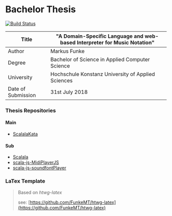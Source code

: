 # Bachelor Thesis

[![Build Status](https://travis-ci.org/FunkeMT/bachelor-thesis-scalala.svg?branch=master)](https://travis-ci.org/FunkeMT/bachelor-thesis-scalala)


| Title              | "A Domain-Specific Language and web-based Interpreter for Music Notation" |
|--------------------|---------------------------------------------------------------------------|
| Author             | Markus Funke                                                              |
| Degree             | Bachelor of Science in Applied Computer Science                           |
| University         | Hochschule Konstanz University of Applied Sciences                        |
| Date of Submission | 31st July 2018                                                            |


### Thesis Repositories
#### Main
- [ScalalaKata](https://github.com/FunkeMT/ScalalaKata)
#### Sub
- [Scalala](https://github.com/FunkeMT/scalala)
- [scala-js-MidiPlayerJS](https://github.com/FunkeMT/scala-js-MidiPlayerJS)
- [scala-js-soundfontPlayer](https://github.com/FunkeMT/scala-js-soundfontPlayer)


### LaTex Template

> Based on _htwg-latex_
>
> see: [https://github.com/FunkeMT/htwg-latex](https://github.com/FunkeMT/htwg-latex)

